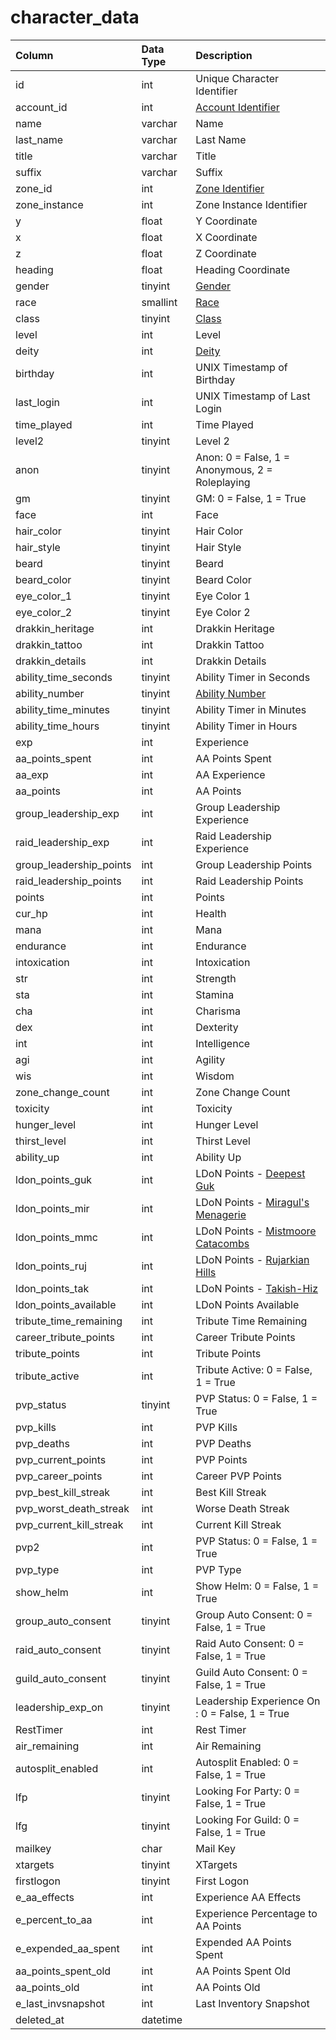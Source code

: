 # character_data

| Column | Data Type | Description |
| :--- | :--- | :--- |
| id | int | Unique Character Identifier |
| account_id | int | [Account Identifier](../../schema/account/account.md) |
| name | varchar | Name |
| last_name | varchar | Last Name |
| title | varchar | Title |
| suffix | varchar | Suffix |
| zone_id | int | [Zone Identifier](../../../../categories/zones/zone-list) |
| zone_instance | int | Zone Instance Identifier |
| y | float | Y Coordinate |
| x | float | X Coordinate |
| z | float | Z Coordinate |
| heading | float | Heading Coordinate |
| gender | tinyint | [Gender](../../../../categories/npc/genders) |
| race | smallint | [Race](../../../../categories/npc/race-list) |
| class | tinyint | [Class](../../../../categories/player/class-list) |
| level | int | Level |
| deity | int | [Deity](../../../../categories/player/deity-list) |
| birthday | int | UNIX Timestamp of Birthday |
| last_login | int | UNIX Timestamp of Last Login |
| time_played | int | Time Played |
| level2 | tinyint | Level 2 |
| anon | tinyint | Anon: 0 = False, 1 = Anonymous, 2 = Roleplaying |
| gm | tinyint | GM: 0 = False, 1 = True |
| face | int | Face |
| hair_color | tinyint | Hair Color |
| hair_style | tinyint | Hair Style |
| beard | tinyint | Beard |
| beard_color | tinyint | Beard Color |
| eye_color_1 | tinyint | Eye Color 1 |
| eye_color_2 | tinyint | Eye Color 2 |
| drakkin_heritage | int | Drakkin Heritage |
| drakkin_tattoo | int | Drakkin Tattoo |
| drakkin_details | int | Drakkin Details |
| ability_time_seconds | tinyint | Ability Timer in Seconds |
| ability_number | tinyint | [Ability Number](../../schema/aas/aa_ability.md) |
| ability_time_minutes | tinyint | Ability Timer in Minutes |
| ability_time_hours | tinyint | Ability Timer in Hours |
| exp | int | Experience |
| aa_points_spent | int | AA Points Spent |
| aa_exp | int | AA Experience |
| aa_points | int | AA Points |
| group_leadership_exp | int | Group Leadership Experience |
| raid_leadership_exp | int | Raid Leadership Experience |
| group_leadership_points | int | Group Leadership Points |
| raid_leadership_points | int | Raid Leadership Points |
| points | int | Points |
| cur_hp | int | Health |
| mana | int | Mana |
| endurance | int | Endurance |
| intoxication | int | Intoxication |
| str | int | Strength |
| sta | int | Stamina |
| cha | int | Charisma |
| dex | int | Dexterity |
| int | int | Intelligence |
| agi | int | Agility |
| wis | int | Wisdom |
| zone_change_count | int | Zone Change Count |
| toxicity | int | Toxicity |
| hunger_level | int | Hunger Level |
| thirst_level | int | Thirst Level |
| ability_up | int | Ability Up |
| ldon_points_guk | int | LDoN Points - [Deepest Guk](../../../../categories/zones/ldon-themes) |
| ldon_points_mir | int | LDoN Points - [Miragul's Menagerie](../../../../categories/zones/ldon-themes) |
| ldon_points_mmc | int | LDoN Points - [Mistmoore Catacombs](../../../../categories/zones/ldon-themes) |
| ldon_points_ruj | int | LDoN Points - [Rujarkian Hills](../../../../categories/zones/ldon-themes) |
| ldon_points_tak | int | LDoN Points - [Takish-Hiz](../../../../categories/zones/ldon-themes) |
| ldon_points_available | int | LDoN Points Available |
| tribute_time_remaining | int | Tribute Time Remaining |
| career_tribute_points | int | Career Tribute Points |
| tribute_points | int | Tribute Points |
| tribute_active | int | Tribute Active: 0 = False, 1 = True |
| pvp_status | tinyint | PVP Status: 0 = False, 1 = True |
| pvp_kills | int | PVP Kills |
| pvp_deaths | int | PVP Deaths |
| pvp_current_points | int | PVP Points |
| pvp_career_points | int | Career PVP Points |
| pvp_best_kill_streak | int | Best Kill Streak |
| pvp_worst_death_streak | int | Worse Death Streak |
| pvp_current_kill_streak | int | Current Kill Streak |
| pvp2 | int | PVP Status: 0 = False, 1 = True |
| pvp_type | int | PVP Type |
| show_helm | int | Show Helm: 0 = False, 1 = True |
| group_auto_consent | tinyint | Group Auto Consent: 0 = False, 1 = True |
| raid_auto_consent | tinyint | Raid Auto Consent: 0 = False, 1 = True |
| guild_auto_consent | tinyint | Guild Auto Consent: 0 = False, 1 = True |
| leadership_exp_on | tinyint | Leadership Experience On : 0 = False, 1 = True |
| RestTimer | int | Rest Timer |
| air_remaining | int | Air Remaining |
| autosplit_enabled | int | Autosplit Enabled: 0 = False, 1 = True |
| lfp | tinyint | Looking For Party: 0 = False, 1 = True |
| lfg | tinyint | Looking For Guild: 0 = False, 1 = True |
| mailkey | char | Mail Key |
| xtargets | tinyint | XTargets |
| firstlogon | tinyint | First Logon |
| e_aa_effects | int | Experience AA Effects |
| e_percent_to_aa | int | Experience Percentage to AA Points |
| e_expended_aa_spent | int | Expended AA Points Spent |
| aa_points_spent_old | int | AA Points Spent Old |
| aa_points_old | int | AA Points Old |
| e_last_invsnapshot | int | Last Inventory Snapshot |
| deleted_at | datetime |  |

